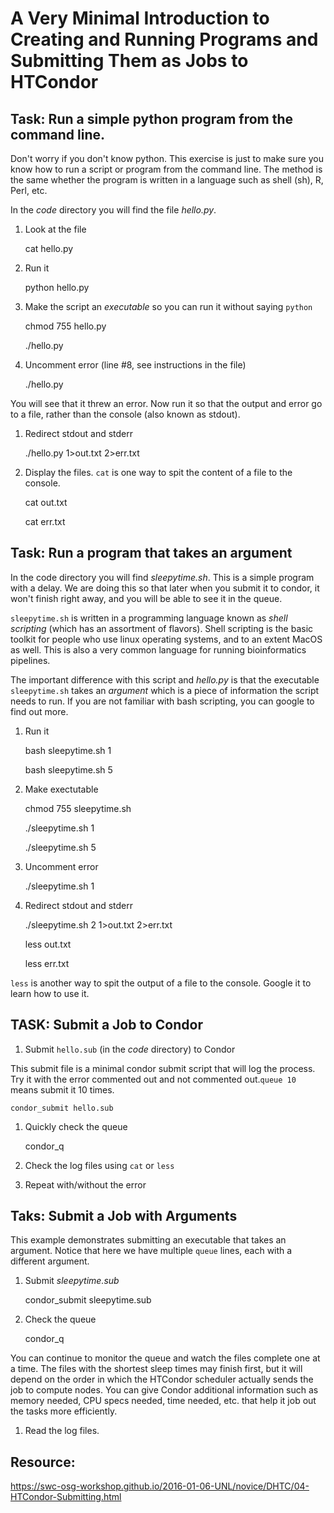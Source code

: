 # A Very Minimal Introduction to Creating and Running Programs and Submitting Them as Jobs to HTCondor

## Task: Run a simple python program from the command line. 
Don't worry if you don't know python. This exercise is just to make sure you know how
to run a script or program from the command line. The method is the same whether the 
program is written in a language such as shell (sh), R, Perl, etc.

In the _code_ directory you will find the file _hello.py_.

1. Look at the file

    cat hello.py

1. Run it

    python hello.py
    
1. Make the script an _executable_ so you can run it without saying `python`

    chmod 755 hello.py
    
    ./hello.py

1. Uncomment error (line #8, see instructions in the file)

    ./hello.py
    
  You will see that it threw an error. Now run it so that the output and error 
  go to a file, rather than the console (also known as stdout).

1. Redirect stdout and stderr

    ./hello.py 1>out.txt 2>err.txt
    
1. Display the files. `cat` is one way to spit the content of a file to the console.
    
    cat out.txt
    
    cat err.txt
    
## Task: Run a program that takes an argument
In the code directory you will find _sleepytime.sh_. This is a simple program with a delay. 
We are doing this so that later when you submit it to condor, it won't finish right away, 
and you will be able to see it in the queue.

`sleepytime.sh` is written in a programming language known as _shell scripting_ (which has 
an assortment of flavors). Shell scripting is the basic toolkit for people who 
use linux operating systems, and to an extent MacOS as well. This is also a very 
common language for running bioinformatics pipelines.

The important difference with this script and _hello.py_ is that the executable `sleepytime.sh` 
takes an _argument_ which is a piece of information the script needs to run. If 
you are not familiar with bash scripting, you can google to find out more.

1. Run it

    bash sleepytime.sh 1
    
    bash sleepytime.sh 5
    
1. Make exectutable

    chmod 755 sleepytime.sh
    
    ./sleepytime.sh 1
    
    ./sleepytime.sh 5
    
1. Uncomment error

    ./sleepytime.sh 1
    
1. Redirect stdout and stderr

    ./sleepytime.sh 2 1>out.txt 2>err.txt
    
    less out.txt
    
    less err.txt
    
`less` is another way to spit the output of a file to the console. Google it to 
learn how to use it.
    
## TASK: Submit a Job to Condor

1. Submit `hello.sub` (in the _code_ directory) to Condor

  This submit file is a minimal condor submit script that will log the process. 
  Try it with the error commented out and not commented out.`queue 10` means submit 
  it 10 times.

    condor_submit hello.sub

1. Quickly check the queue

    condor_q
    
1. Check the log files using `cat` or `less`

1. Repeat with/without the error

## Taks: Submit a Job with Arguments

This example demonstrates submitting an executable that takes an argument. Notice
that here we have multiple `queue` lines, each with a different argument.

1. Submit _sleepytime.sub_

    condor_submit sleepytime.sub

1. Check the queue

    condor_q
   
  You can continue to monitor the queue and watch the files complete one at a time.
  The files with the shortest sleep times may finish first, but it will depend on the
  order in which the HTCondor scheduler actually sends the job to compute nodes. You can
  give Condor additional information such as memory needed, CPU specs needed, time needed,
  etc. that help it job out the tasks more efficiently.
    
1. Read the log files.


## Resource:

https://swc-osg-workshop.github.io/2016-01-06-UNL/novice/DHTC/04-HTCondor-Submitting.html
